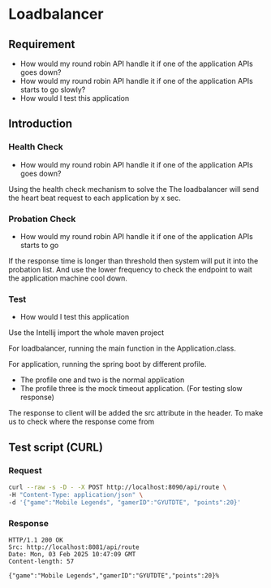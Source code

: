 # Loadbalancer
## Requirement
- How would my round robin API handle it if one of the application APIs goes down?
- How would my round robin API handle it if one of the application APIs starts to go
slowly?
- How would I test this application
## Introduction
### Health Check

- How would my round robin API handle it if one of the application APIs goes down?

Using the health check mechanism to solve the
The loadbalancer will send the heart beat request to each application by x sec. 

### Probation Check
- How would my round robin API handle it if one of the application APIs starts to go

If the response time is longer than threshold then system will put it into the probation list.
And use the lower frequency to check the endpoint to wait the application machine cool down.


### Test
- How would I test this application

Use the Intellij import the whole maven project

For loadbalancer, running the main function in the Application.class.

For application, running the spring boot by different profile.
- The profile one and two is the normal application
- The profile three is the mock timeout application. (For testing slow response)

The response to client will be added the src attribute in the header. To make us to check where the response come from



## Test script (CURL)

### Request
``` sh
curl --raw -s -D - -X POST http://localhost:8090/api/route \
-H "Content-Type: application/json" \
-d '{"game":"Mobile Legends", "gamerID":"GYUTDTE", "points":20}'
```

### Response
``` http request
HTTP/1.1 200 OK
Src: http://localhost:8081/api/route
Date: Mon, 03 Feb 2025 10:47:09 GMT
Content-length: 57

{"game":"Mobile Legends","gamerID":"GYUTDTE","points":20}%        
```